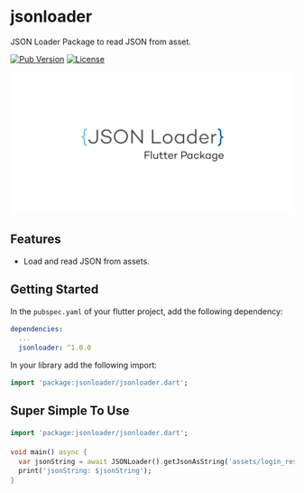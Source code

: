 # jsonloader

JSON Loader Package to read JSON from asset.

[![Pub Version](https://img.shields.io/pub/v/jsonloader)](https://pub.dev/packages/jsonloader)
[![License](https://img.shields.io/github/license/CoderJava/flutter-jsonloader)](https://opensource.org/licenses/MIT)

![Logo Flutter JSON LOADER](https://github.com/CoderJava/flutter-jsonloader/blob/master/logo_package.png "Logo Flutter JSON Loader")

## Features

* Load and read JSON from assets.

## Getting Started

In the `pubspec.yaml` of your flutter project, add the following dependency:

```yaml
dependencies:
  ...
  jsonloader: ^1.0.0
```

In your library add the following import:

```dart
import 'package:jsonloader/jsonloader.dart';
```

## Super Simple To Use
```dart
import 'package:jsonloader/jsonloader.dart';

void main() async {
  var jsonString = await JSONLoader().getJsonAsString('assets/login_response.json');
  print('jsonString: $jsonString');
}
```

